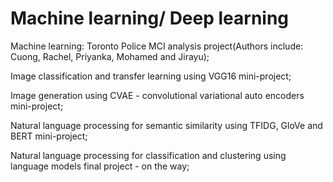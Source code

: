 # Machine learning/ Deep learning
Machine learning: Toronto Police MCI analysis project(Authors include: Cuong, Rachel, Priyanka, Mohamed and Jirayu);

Image classification and transfer learning using VGG16 mini-project; 

Image generation using CVAE - convolutional variational auto encoders mini-project;

Natural language processing for semantic similarity using TFIDG, GloVe and BERT mini-project;

Natural language processing for classification and clustering using language models final project - on the way;
